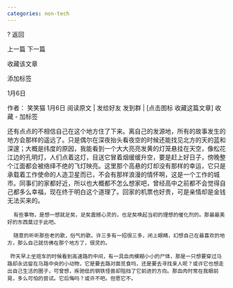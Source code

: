 ```yaml
---
categories: non-tech
---
```



? 返回

上一篇  下一篇

收藏该文章

添加标签

1月6日

作者： 笑笑猫 1月6日 阅读原文 | 发给好友 发到群  |  [点击图标 收藏这篇文章] 收藏 - 加标签

还有点点的不相信自己在这个地方住了下来。离自己的发源地，所有的故事发生的地方会那样的遥远了。只是偶尔在深夜抬头看夜空的时候还能找见北方的天的蓝和深邃；大概是纬度的原因，我能看到一个大大亮亮发黄的灯笼悬挂在天空，像松花江边的孔明灯，人们点着这灯，目送它冒着烟缓缓升空，要是赶上好日子，傍晚整个江面都会被络绎不绝的飞灯映亮。这里那个高悬的灯却没有那样的幸运，它只是承载着工作使命的人造卫星而已，不会有那样浪漫的情怀啊，这是一个工作的城市。同事们的家都好近，所以也大概都不怎么想家吧，曾经高中之前都不会觉得自己都多么幸福，现在终于明白这个道理了。回家的机票也好贵，可是亲情却是金钱无法买来的。

      有些事物，是想一想就足矣，足矣震撼心灵的，也足矣唤起当初的理想的催化剂的。那最最美好的东西莫过于此吧。

      随意的听听那些老的歌，俗气的歌。许三多有一招很三多，闭上眼睛，幻想自己在最喜欢的地方，那么自己就仿佛在那个地方了，很灵的。

     昨天早上坐班车的时候看到高速路的中间，有一具血肉模糊小小的尸体，那是一只想要穿过马路却永远留在马路中央的小动物，它是要去路对面觅食吗，还是要去寻找亲人呢？或许它也想走出自己生活的圈子，可曾想，疾驰低的钢铁怪兽却阻挡了它前进的方向。那血肉时常在我眼前晃，多么可怕的尝试。它后悔吗？或许不吧。但愿它不。

